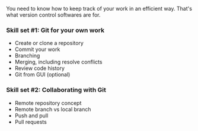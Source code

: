 You need to know how to keep track of your work in an efficient way. That's what version control softwares are for.

### Skill set #1: Git for your own work
 * Create or clone a repository
 * Commit your work
 * Branching
 * Merging, including resolve conflicts
 * Review code history
 * Git from GUI (optional)

### Skill set #2: Collaborating with Git
 * Remote repository concept
 * Remote branch vs local branch
 * Push and pull
 * Pull requests
